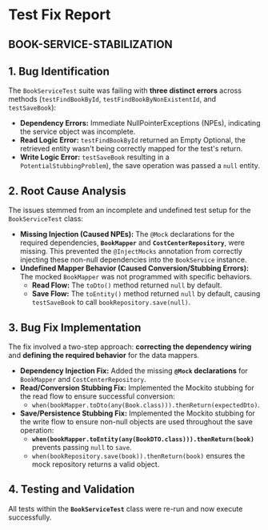 # Test Fix Report

## BOOK-SERVICE-STABILIZATION
## 1. Bug Identification
The `BookServiceTest` suite was failing with **three distinct errors** across methods (`testFindBookById`, `testFindBookByNonExistentId`, and `testSaveBook`):

* **Dependency Errors:** Immediate NullPointerExceptions (NPEs), indicating the service object was incomplete.
* **Read Logic Error:** `testFindBookById` returned an Empty Optional, the retrieved entity wasn't being correctly mapped for the test's return.
* **Write Logic Error:** `testSaveBook` resulting in a `PotentialStubbingProblem`),  the save operation was passed a `null` entity.



## 2. Root Cause Analysis
The issues stemmed from an incomplete and undefined test setup for the `BookServiceTest` class:

* **Missing Injection (Caused NPEs):** The `@Mock` declarations for the required dependencies, **`BookMapper`** and **`CostCenterRepository`**, were missing. This prevented the `@InjectMocks` annotation from correctly injecting these non-null dependencies into the `BookService` instance.
* **Undefined Mapper Behavior (Caused Conversion/Stubbing Errors):** The mocked `BookMapper` was not programmed with specific behaviors.
    * **Read Flow:** The `toDto()` method returned `null` by default.
    * **Save Flow:** The `toEntity()` method returned `null` by default, causing `testSaveBook` to call `bookRepository.save(null)`.

## 3. Bug Fix Implementation

The fix involved a two-step approach: **correcting the dependency wiring** and **defining the required behavior** for the data mappers.

* **Dependency Injection Fix:** Added the missing **`@Mock` declarations** for `BookMapper` and `CostCenterRepository`.
* **Read/Conversion Stubbing Fix:** Implemented the Mockito stubbing for the read flow to ensure successful conversion:
    * `when(bookMapper.toDto(any(Book.class))).thenReturn(expectedDto)`.
* **Save/Persistence Stubbing Fix:** Implemented the Mockito stubbing for the write flow to ensure non-null objects are used throughout the save operation:
    * **`when(bookMapper.toEntity(any(BookDTO.class))).thenReturn(book)`** prevents passing `null` to `save`.
    * `when(bookRepository.save(book)).thenReturn(book)` ensures the mock repository returns a valid object.

## 4. Testing and Validation

All tests within the **`BookServiceTest`** class were re-run and now execute successfully.